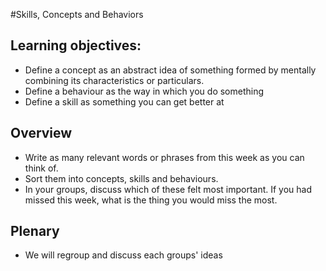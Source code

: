 #Skills, Concepts and Behaviors

## Learning objectives:

- Define a concept as an abstract idea of something formed by mentally combining its characteristics or particulars.
- Define a behaviour as the way in which you do something
- Define a skill as something you can get better at

## Overview

* Write as many relevant words or phrases from this week as you can think of.
* Sort them into concepts, skills and behaviours.
* In your groups, discuss which of these felt most important. If you had missed this week, what is the thing you would miss the most.

## Plenary

* We will regroup and discuss each groups' ideas
